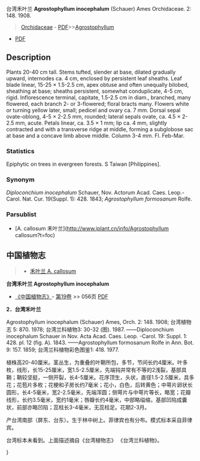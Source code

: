 台湾禾叶兰 **Agrostophyllum inocephalum** (Schauer) Ames Orchidaceae. 2: 148. 1908.

> [Orchidaceae](http://www.iplant.cn/info/Orchidaceae?t=foc) - [PDF](http://www.iplant.cn/foc/pdf/Orchidaceae.pdf)>>[Agrostophyllum](http://www.iplant.cn/info/Agrostophyllum?t=foc)
 - [PDF](http://www.iplant.cn/foc/pdf/Agrostophyllum.pdf)

## Description

Plants 20-40 cm tall. Stems tufted, slender at base, dilated gradually upward, internodes ca. 4 cm, enclosed by persistent leaf sheaths. Leaf blade linear, 15-25 × 1.5-2.5 cm, apex obtuse and often unequally bilobed, sheathing at base; sheaths persistent, somewhat conduplicate, 4-5 cm, rigid. Inflorescence terminal, capitate, 1.5-2.5 cm in diam., branched, many flowered, each branch 2- or 3-flowered; floral bracts many. Flowers white or turning yellow later, small; pedicel and ovary ca. 7 mm. Dorsal sepal ovate-oblong, 4-5 × 2-2.5 mm, rounded; lateral sepals ovate, ca. 4.5 × 2-2.5 mm, acute. Petals linear, ca. 3.5 × 1 mm; lip ca. 4 mm, slightly contracted and with a transverse ridge at middle, forming a subglobose sac at base and a concave limb above middle. Column 3-4 mm. Fl. Feb-Mar.

### Statistics
Epiphytic on trees in evergreen forests. S Taiwan [Philippines].

### Synonym
*Diploconchium inocephalum* Schauer, Nov. Actorum Acad. Caes. Leop.-Carol. Nat. Cur. 19(Suppl. 1): 428. 1843; *Agrostophyllum formosanum* Rolfe.

### Parsublist

* [A.  callosum  禾叶兰](http://www.iplant.cn/info/Agrostophyllum callosum?t=foc)

## 中国植物志

> * [禾叶兰  A.  callosum](Agrostophyllum-callosum-禾叶兰.md)


**台湾禾叶兰 Agrostophyllum inocephalum**

* [《中国植物志》](http://www.iplant.cn/frps)- [第19卷](http://www.iplant.cn/frps/vol/19) >> 056页 [PDF](http://www.iplant.cn/frps/pdf/19/056.pdf)


**2．台湾禾叶兰**

Agrostophyllum inocephalum (Schauer) Ames, Orch. 2: 148. 1908; 台湾植物志 5: 870. 1978; 台湾兰科植物3: 30-32 (图). 1987. ——Diploconchium inocephalum Schauer in Nov. Acta Acad. Caes. Leop. -Carol. 19: Suppl. 1: 428. pl. 12 (fig. A). 1843. ——Agrostophyllum formosanum Rolfe in Ann. Bot. 9: 157. 1859; 台湾兰科植物彩色图鉴1: 418. 1977.

植株高20-40厘米。茎丛生，为重叠的叶鞘所包，多节，节间长约4厘米。叶多枚，线形，长15-25厘米，宽1.5-2.5厘米，先端钝并常有不等的2浅裂，基部具鞘；鞘较坚挺，一侧开裂，长4-5厘米。花序顶生，头状，直径1.5-2.5厘米，具多花；花苞片多枚；花梗和子房长约7毫米；花小，白色，后转黄色；中萼片卵状长圆形，长4-5毫米，宽2-2.5毫米，先端浑圆；侧萼片与中萼片等长，略宽；花瓣线形，长约3.5毫米，宽约1毫米；唇瓣长约4毫米，中部略缢缩，基部凹陷成囊状，前部亦略凹陷；蕊柱长3-4毫米，无蕊柱足。花期2-3月。

产台湾南部（屏东、台东）。生于林中树上。菲律宾也有分布。模式标本采自菲律宾。

台湾标本未看到。上面描述摘自《台湾植物志》 《台湾兰科植物》。

}